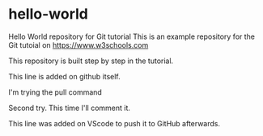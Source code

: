 # hello-world
Hello World repository for Git tutorial
This is an example repository for the Git tutoial on https://www.w3schools.com

This repository is built step by step in the tutorial.

This line is added on github itself.

I'm trying the pull command

Second try. This time I'll comment it.

This line was added on VScode to push it to GitHub afterwards.